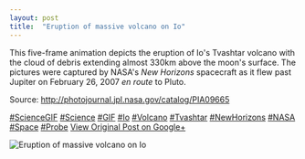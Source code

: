 ```yaml
---
layout: post
title:  "Eruption of massive volcano on Io"
---
```


This five-frame animation depicts the eruption of Io's Tvashtar volcano with the cloud of debris extending almost 330km above the moon's surface. The pictures were captured by NASA's _New Horizons_ spacecraft as it flew past Jupiter on February 26, 2007 _en route_ to Pluto.  
  
Source: <http://photojournal.jpl.nasa.gov/catalog/PIA09665>  
  
[#ScienceGIF](https://plus.google.com/s/%23ScienceGIF/posts) [#Science](https://plus.google.com/s/%23Science/posts) [#GIF](https://plus.google.com/s/%23GIF/posts) [#Io](https://plus.google.com/s/%23Io/posts) [#Volcano](https://plus.google.com/s/%23Volcano/posts) [#Tvashtar](https://plus.google.com/s/%23Tvashtar/posts) [#NewHorizons](https://plus.google.com/s/%23NewHorizons/posts) [#NASA](https://plus.google.com/s/%23NASA/posts) [#Space](https://plus.google.com/s/%23Space/posts) [#Probe](https://plus.google.com/s/%23Probe/posts)
[View Original Post on Google+](https://plus.google.com/+ColinSullender/posts/1Mu5GJtxGFY)

![Eruption of massive volcano on Io](https://i.imgur.com/U7tkt0Q.gif)
